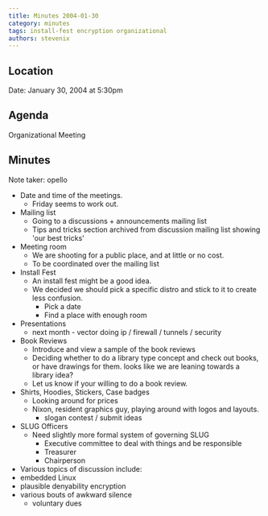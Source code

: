 ```yaml
---
title: Minutes 2004-01-30
category: minutes
tags: install-fest encryption organizational
authors: stevenix
---
```


Location
--------

Date: January 30, 2004 at 5:30pm

Agenda
------

Organizational Meeting

Minutes
-------

Note taker: opello

* Date and time of the meetings.
  * Friday seems to work out.
* Mailing list
  * Going to a discussions + announcements mailing list
  * Tips and tricks section archived from discussion mailing list showing 'our best tricks'
* Meeting room
  * We are shooting for a public place, and at little or no cost.
  * To be coordinated over the mailing list
* Install Fest
  * An install fest might be a good idea.
  * We decided we should pick a specific distro and stick to it to create less confusion.
    * Pick a date
    * Find a place with enough room
* Presentations
  * next month - vector doing ip / firewall / tunnels / security
* Book Reviews
  * Introduce and view a sample of the book reviews
  * Deciding whether to do a library type concept and check out books, or have drawings for them. looks like we are leaning towards a library idea?
  * Let us know if your willing to do a book review.
* Shirts, Hoodies, Stickers, Case badges
  * Looking around for prices
  * Nixon, resident graphics guy, playing around with logos and layouts.
    * slogan contest / submit ideas
* SLUG Officers
  * Need slightly more formal system of governing SLUG
    * Executive committee to deal with things and be responsible
    * Treasurer
    * Chairperson
* Various topics of discussion include:
* embedded Linux
* plausible denyability encryption
* various bouts of awkward silence
  * voluntary dues

